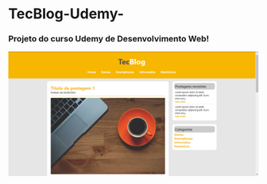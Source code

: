 # TecBlog-Udemy-
### Projeto do curso Udemy de Desenvolvimento Web!
<img src="./assets/tecblog.png">